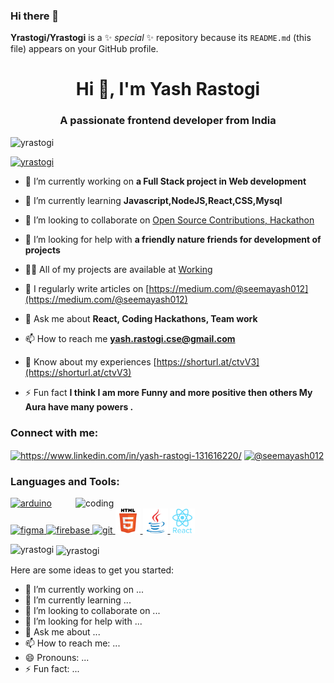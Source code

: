 ### Hi there 👋


**Yrastogi/Yrastogi** is a ✨ _special_ ✨ repository because its `README.md` (this file) appears on your GitHub profile.
<h1 align="center">Hi 👋, I'm Yash Rastogi</h1>
<h3 align="center">A passionate frontend developer from India</h3>

<p align="left"> <img src="https://komarev.com/ghpvc/?username=yrastogi&label=Profile%20views&color=0e75b6&style=flat" alt="yrastogi" /> </p>

<p align="left"> <a href="https://github.com/ryo-ma/github-profile-trophy"><img src="https://github-profile-trophy.vercel.app/?username=yrastogi" alt="yrastogi" /></a> </p>

- 🔭 I’m currently working on **a Full Stack project in Web development**

- 🌱 I’m currently learning **Javascript,NodeJS,React,CSS,Mysql**

- 👯 I’m looking to collaborate on [Open Source Contributions, Hackathon](https://www.linkedin.com/posts/yash-rastogi-131616220_hey-connections-hello-activity-7037810183850332160--Yny?utm_source=share&utm_medium=member_desktop)

- 🤝 I’m looking for help with **a friendly nature friends for development of projects**

- 👨‍💻 All of my projects are available at [Working](Working)

- 📝 I regularly write articles on [https://medium.com/@seemayash012](https://medium.com/@seemayash012)

- 💬 Ask me about **React, Coding Hackathons, Team work**

- 📫 How to reach me **yash.rastogi.cse@gmail.com**

- 📄 Know about my experiences [https://shorturl.at/ctvV3](https://shorturl.at/ctvV3)

- ⚡ Fun fact **I think I am more Funny and more positive then others My Aura have many powers .**

<h3 align="left">Connect with me:</h3>
<p align="left">
<a href="https://linkedin.com/in/https://www.linkedin.com/in/yash-rastogi-131616220/" target="blank"><img align="center" src="https://raw.githubusercontent.com/rahuldkjain/github-profile-readme-generator/master/src/images/icons/Social/linked-in-alt.svg" alt="https://www.linkedin.com/in/yash-rastogi-131616220/" height="30" width="40" /></a>
<a href="https://medium.com/@seemayash012" target="blank"><img align="center" src="https://raw.githubusercontent.com/rahuldkjain/github-profile-readme-generator/master/src/images/icons/Social/medium.svg" alt="@seemayash012" height="30" width="40" /></a>
</p>

<h3 align="left">Languages and Tools:</h3>
<img align="right" alt=coding width="400" src="https://miro.medium.com/v2/resize:fit:679/1*VMmvImch6VU5pc2VktY1uw.gif"
<p align="left"> <a href="https://www.arduino.cc/" target="_blank" rel="noreferrer"> <img src="https://cdn.worldvectorlogo.com/logos/arduino-1.svg" alt="arduino" width="40" height="40"/> </a> <a href="https://www.figma.com/" target="_blank" rel="noreferrer"> <img src="https://www.vectorlogo.zone/logos/figma/figma-icon.svg" alt="figma" width="40" height="40"/> </a> <a href="https://firebase.google.com/" target="_blank" rel="noreferrer"> <img src="https://www.vectorlogo.zone/logos/firebase/firebase-icon.svg" alt="firebase" width="40" height="40"/> </a> <a href="https://git-scm.com/" target="_blank" rel="noreferrer"> <img src="https://www.vectorlogo.zone/logos/git-scm/git-scm-icon.svg" alt="git" width="40" height="40"/> </a> <a href="https://www.w3.org/html/" target="_blank" rel="noreferrer"> <img src="https://raw.githubusercontent.com/devicons/devicon/master/icons/html5/html5-original-wordmark.svg" alt="html5" width="40" height="40"/> </a> <a href="https://www.java.com" target="_blank" rel="noreferrer"> <img src="https://raw.githubusercontent.com/devicons/devicon/master/icons/java/java-original.svg" alt="java" width="40" height="40"/> </a> <a href="https://reactjs.org/" target="_blank" rel="noreferrer"> <img src="https://raw.githubusercontent.com/devicons/devicon/master/icons/react/react-original-wordmark.svg" alt="react" width="40" height="40"/> </a> </p>

<p><img align="left" src="https://github-readme-stats.vercel.app/api/top-langs?username=yrastogi&show_icons=true&locale=en&layout=compact" alt="yrastogi" /></p>

<p>&nbsp;<img align="center" src="https://github-readme-stats.vercel.app/api?username=yrastogi&show_icons=true&locale=en" alt="yrastogi" /></p>

Here are some ideas to get you started:

- 🔭 I’m currently working on ...
- 🌱 I’m currently learning ...
- 👯 I’m looking to collaborate on ...
- 🤔 I’m looking for help with ...
- 💬 Ask me about ...
- 📫 How to reach me: ...
- 😄 Pronouns: ...
- ⚡ Fun fact: ...

